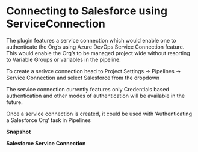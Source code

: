 # Connecting to Salesforce using ServiceConnection

The plugin features a service connection which would enable one to authenticate the Org’s using Azure DevOps Service Connection feature. This would enable the Org’s to be managed project wide without resorting to Variable Groups or variables in the pipeline.

To create a serivce connection head to Project Settings -&gt; Pipelines -&gt; Service Connection and select Salesforce from the dropdown

The service connection currently features only Credentials based authentication and other modes of authentication will be available in the future.

Once a service connection is created, it could be used with ‘Authenticating a Salesforce Org’ task in Pipelines

**Snapshot**

**Salesforce Service Connection**


